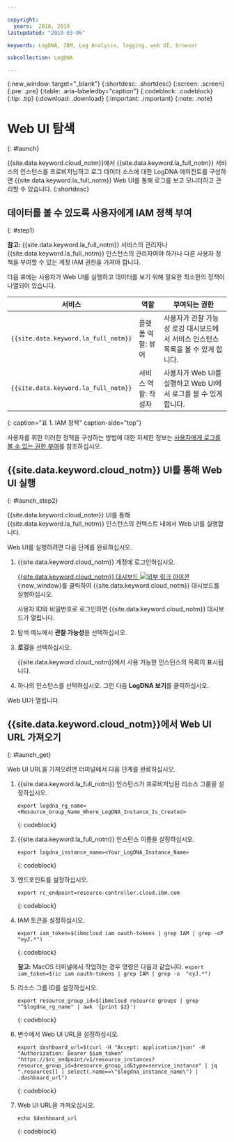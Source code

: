 ```yaml
---

copyright:
  years:  2018, 2019
lastupdated: "2019-03-06"

keywords: LogDNA, IBM, Log Analysis, logging, web UI, browser

subcollection: LogDNA

---
```


{:new_window: target="_blank"}
{:shortdesc: .shortdesc}
{:screen: .screen}
{:pre: .pre}
{:table: .aria-labeledby="caption"}
{:codeblock: .codeblock}
{:tip: .tip}
{:download: .download}
{:important: .important}
{:note: .note}

# Web UI 탐색
{: #launch}

{{site.data.keyword.cloud_notm}}에서 {{site.data.keyword.la_full_notm}} 서비스의 인스턴스를 프로비저닝하고 로그 데이터 소스에 대한 LogDNA 에이전트를 구성하면 {{site.data.keyword.la_full_notm}} Web UI를 통해 로그를 보고 모니터하고 관리할 수 있습니다.
{:shortdesc}


## 데이터를 볼 수 있도록 사용자에게 IAM 정책 부여 
{: #step1}

**참고:** {{site.data.keyword.la_full_notm}} 서비스의 관리자나 {{site.data.keyword.la_full_notm}} 인스턴스의 관리자여야 하거나 다른 사용자 정책을 부여할 수 있는 계정 IAM 권한을 가져야 합니다.

다음 표에는 사용자가 Web UI를 실행하고 데이터를 보기 위해 필요한 최소한의 정책이 나열되어 있습니다.

| 서비스                              | 역할                      | 부여되는 권한       |
|--------------------------------------|---------------------------|---------------------|
| `{{site.data.keyword.la_full_notm}}` | 플랫폼 역할: 뷰어     | 사용자가 관찰 가능성 로깅 대시보드에서 서비스 인스턴스 목록을 볼 수 있게 합니다. |
| `{{site.data.keyword.la_full_notm}}` | 서비스 역할: 작성자      | 사용자가 Web UI를 실행하고 Web UI에서 로그를 볼 수 있게 합니다.    |
{: caption="표 1. IAM 정책" caption-side="top"} 

사용자를 위한 이러한 정책을 구성하는 방법에 대한 자세한 정보는 [사용자에게 로그를 볼 수 있는 권한 부여](/docs/services/Log-Analysis-with-LogDNA?topic=LogDNA-work_iam#user_logdna)를 참조하십시오.


## {{site.data.keyword.cloud_notm}} UI를 통해 Web UI 실행
{: #launch_step2}

{{site.data.keyword.cloud_notm}} UI를 통해 {{site.data.keyword.la_full_notm}} 인스턴스의 컨텍스트 내에서 Web UI를 실행합니다. 

Web UI를 실행하려면 다음 단계를 완료하십시오.

1. {{site.data.keyword.cloud_notm}} 계정에 로그인하십시오.

    [{{site.data.keyword.cloud_notm}} 대시보드 ![외부 링크 아이콘](../../icons/launch-glyph.svg "외부 링크 아이콘")](https://cloud.ibm.com/login){:new_window}를 클릭하여 {{site.data.keyword.cloud_notm}} 대시보드를 실행하십시오.

	사용자 ID와 비밀번호로 로그인하면 {{site.data.keyword.cloud_notm}} 대시보드가 열립니다.

2. 탐색 메뉴에서 **관찰 가능성**을 선택하십시오. 

3. **로깅**을 선택하십시오. 

    {{site.data.keyword.cloud_notm}}에서 사용 가능한 인스턴스의 목록이 표시됩니다.

4. 하나의 인스턴스를 선택하십시오. 그런 다음 **LogDNA 보기**를 클릭하십시오.

Web UI가 열립니다.


## {{site.data.keyword.cloud_notm}}에서 Web UI URL 가져오기
{: #launch_get}

Web UI URL을 가져오려면 터미널에서 다음 단계를 완료하십시오.

1. {{site.data.keyword.la_full_notm}} 인스턴스가 프로비저닝된 리소스 그룹을 설정하십시오.

    ```
    export logdna_rg_name=<Resource_Group_Name_Where_LogDNA_Instance_Is_Created>
    ```
    {: codeblock}

2. {{site.data.keyword.la_full_notm}} 인스턴스 이름을 설정하십시오.

    ```
    export logdna_instance_name=<Your_LogDNA_Instance_Name>
    ```
    {: codeblock}

3. 엔드포인트를 설정하십시오.

    ```
    export rc_endpoint=resource-controller.cloud.ibm.com
    ```
    {: codeblock}

4. IAM 토큰을 설정하십시오.

    ```
    export iam_token=$(ibmcloud iam oauth-tokens | grep IAM | grep -oP  "eyJ.*")
    ```
    {: codeblock}

    **참고:** MacOS 터미널에서 작업하는 경우 명령은 다음과 같습니다. `export iam_token=$(ic iam oauth-tokens | grep IAM | grep -o  "eyJ.*")`

5. 리소스 그룹 ID를 설정하십시오.

    ```
    export resource_group_id=$(ibmcloud resource groups | grep "^$logdna_rg_name" | awk '{print $2}')
    ```
    {: codeblock}

6. 변수에서 Web UI URL을 설정하십시오.

    ```
    export dashboard_url=$(curl -H "Accept: application/json" -H "Authorization: Bearer $iam_token" "https://$rc_endpoint/v1/resource_instances?resource_group_id=$resource_group_id&type=service_instance" | jq ".resources[] | select(.name==\"$logdna_instance_name\") | .dashboard_url")
    ```
    {: codeblock}

7. Web UI URL을 가져오십시오.

    ```
    echo $dashboard_url
    ```
    {: codeblock}

    

